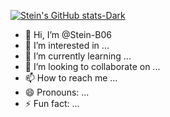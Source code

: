 [![Stein's GitHub stats-Dark](https://github-readme-stats.vercel.app/api?username=Stein-B06&show_icons=true&theme=dark#gh-dark-mode-only)](https://github.com/Stein-B06/github-readme-stats#gh-dark-mode-only)



- 👋 Hi, I’m @Stein-B06
- 👀 I’m interested in ...
- 🌱 I’m currently learning ...
- 💞️ I’m looking to collaborate on ...
- 📫 How to reach me ...
- 😄 Pronouns: ...
- ⚡ Fun fact: ...

<!---
Stein-B06/Stein-B06 is a ✨ special ✨ repository because its `README.md` (this file) appears on your GitHub profile.
You can click the Preview link to take a look at your changes.
--->
